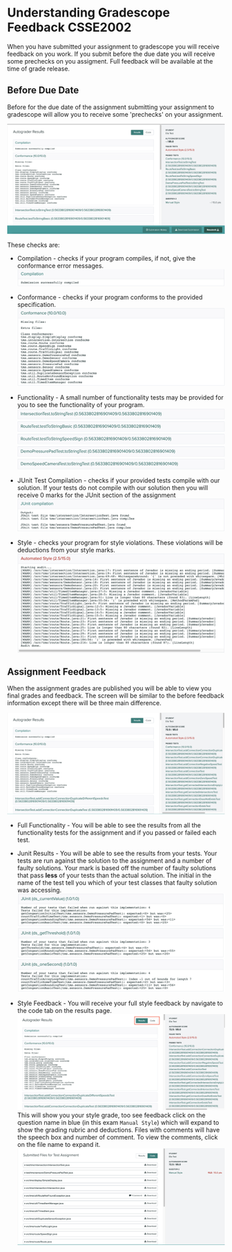 # Understanding Gradescope Feedback CSSE2002

When you have submitted your assignment to gradescope you will receive
feedback on you work. If you submit before the due date you will receive
some prechecks on you assigment. Full feedback will be available at the time of grade release.

## Before Due Date
Before for the due date of the assignment submitting your assignment to gradescope
will allow you to receive some 'prechecks' on your assignment. 

![Precheck View](../_static/images/gradescope-student-precheck-view.png)   

These checks are:  
* Compilation - checks if your program compiles, if not, give the conformance error messages.  
    ![Precheck Compilation](../_static/images/gradescope-student-precheck-compilation.png)  
    
    
* Conformance - checks if your program conforms to the provided specification.  
    ![Precheck Conformance](../_static/images/gradescope-student-precheck-conformance.png)


* Functionality - A small number of functionality tests may be provided for you 
to see the functionality of your program.  
    ![Precheck Functionality](../_static/images/gradescope-student-precheck-functionality.png)


* JUnit Test Compilation - checks if your provided tests compile with our solution.
If your tests do not compile with our solution then you will receive 0 marks for 
the JUnit section of the assignment  
    ![Precheck JUnit](../_static/images/gradescope-student-precheck-junit.png)


* Style - checks your program for style violations. These violations will be 
deductions from your style marks.
    ![Precheck Style](../_static/images/gradescope-student-precheck-style.png)



## Assignment Feedback
When the assignment grades are published you will be able to view you final grades and feedback.
The screen will be similar to the before feedback information except there will be three main difference.

![Final View](../_static/images/gradescope-student-final-view.png)
* Full Functionality - You will be able to see the results from all the functionality tests for the assignment
and if you passed or failed each test.


* Junit Results - You will be able to see the results from your tests. Your tests are run against the solution to
the assignment and a number of faulty solutions. Your mark is based off the number of faulty solutions 
that pass **less** of your tests than the actual solution. The initial in the name
of the test tell you which of your test classes that faulty solution was accessing.
    ![Final Junit](../_static/images/gradescope-student-final-junit.png) 
    
    
* Style Feedback - You will receive your full style feedback by navigate to the code
tab on the results page.  
    ![Final Nagivation](../_static/images/gradescope-student-final-navigation.png)  
    This will show you your style grade, too see feedback click on the question name in blue
    (in this exam `Manual Style`) which will expand to show the grading rubric and deductions.
    Files with comments will have the speech box and number of comment. To view the
    comments, click on the file name to expand it.
    ![Final Style](../_static/images/gradescope-student-final-style.png)
    